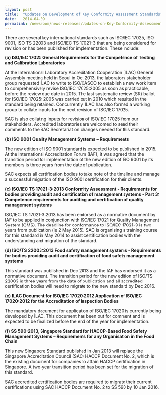 ```yaml
---
layout: post
title:  "Updates on Development of Key Conformity Assessment Standards"
date:   2014-04-09
permalink: /newsroom/news-releases/Updates-on-Key-Conformity-Assessment-Standard
---
```


There are several key international standards such as ISO/IEC 17025, ISO 9001, ISO TS 22003 and ISO/IEC TS 17021-3 that are being considered for revision or has been published for implementation. These include:
 
**(a) ISO/IEC 17025 General Requirements for the Competence of Testing and Calibration Laboratories**
 
At the International Laboratory Accreditation Cooperation (ILAC) General Assembly meeting held in Seoul in Oct 2013, the laboratory stakeholder group requested ILAC to write to ISO/CASCO to establish a new work item to comprehensively revise ISO/IEC 17025:2005 as soon as practicable, before the review due date in 2015. The last systematic review (SR) ballot for ISO/IEC 17025: 2005 was carried out in 2010 which resulted in the standard being retained. Concurrently, ILAC has also formed a working group to collate inputs for the next revision of ISO/IEC 17025.

SAC is also collating inputs for revision of ISO/IEC 17025 from our stakeholders.  Accredited laboratories are welcomed to send their comments to the SAC Secretariat on changes needed for this standard.

**(b) ISO 9001 Quality Management Systems – Requirements**

The new edition of ISO 9001 standard is expected to be published in 2015. At the International Accreditation Forum (IAF), it was agreed that the transition period for implementation of the new edition of ISO 9001 by its members is three years from the date of publication.
 
SAC expects all certification bodies to take note of the timeline and manage a successful migration of the ISO 9001 certification for their clients.
 
**(c) ISO/IEC TS 17021-3:2013 Conformity Assessment - Requirements for bodies providing audit and certification of management systems - Part 3: Competence requirements for auditing and certification of quality management systems**
 
ISO/IEC TS 17021-3:2013 has been endorsed as a normative document by IAF to be applied in conjunction with ISO/IEC 17021 for Quality Management System (QMS).  The deadline for conformance to ISO/IEC 17021-3 is two years from publication (ie 2 May 2015).  SAC is organising a training course for this standard in May 2014 to assist certification bodies with the understanding and migration of the standard.
 
**(d) ISO/TS 22003:2013 Food safety management systems - Requirements for bodies providing audit and certification of food safety management systems**
 
This standard was published in Dec 2013 and the IAF has endorsed it as a normative document. The transition period for the new edition of ISO/TS 22003 is three years from the date of publication and all accredited certification bodies will need to migrate to the new standard by Dec 2016.
 
**(e) ILAC Document for ISO/IEC 17020:2012 Application of ISO/IEC 17020:2012 for the Accreditation of Inspection Bodies**

The mandatory document for application of ISO/IEC 17020 is currently being developed by ILAC. This document has been out for comment and is expected to be finalized before the end of the year for implementation.

**(f) SS 590:2013, Singapore Standard for HACCP-Based Food Safety Management Systems – Requirements for any Organisation in the Food Chain**
 
This new Singapore Standard published in Jan 2013 will replace the Singapore Accreditation Council (SAC) HACCP Document No. 2, which is the existing document for companies to attain HACCP certification in Singapore. A two-year transition period has been set for the migration of this standard.
 
SAC accredited certification bodies are required to migrate their current certifications using SAC HACCP Document No. 2 to SS 590 by 10 Jan 2016.
